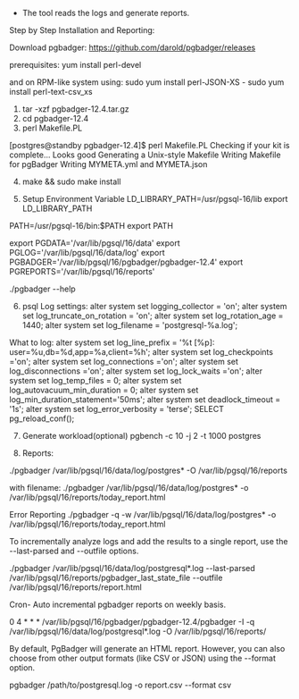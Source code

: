 - The tool reads the logs and generate reports.

Step by Step Installation and Reporting:

Download pgbadger:
https://github.com/darold/pgbadger/releases

prerequisites:
yum install perl-devel

and on RPM-like system using:
    sudo yum install perl-JSON-XS - sudo yum install perl-text-csv_xs


1) tar -xzf pgbadger-12.4.tar.gz
2) cd pgbadger-12.4
3) perl Makefile.PL

[postgres@standby pgbadger-12.4]$ perl Makefile.PL
Checking if your kit is complete...
Looks good
Generating a Unix-style Makefile
Writing Makefile for pgBadger
Writing MYMETA.yml and MYMETA.json

4) make && sudo make install

5) Setup Environment Variable
LD_LIBRARY_PATH=/usr/pgsql-16/lib
export LD_LIBRARY_PATH

PATH=/usr/pgsql-16/bin:$PATH
export PATH

export PGDATA='/var/lib/pgsql/16/data'
export PGLOG='/var/lib/pgsql/16/data/log'
export PGBADGER='/var/lib/pgsql/16/pgbadger/pgbadger-12.4'
export PGREPORTS='/var/lib/pgsql/16/reports'

./pgbadger --help

6) psql
Log settings:
alter system set logging_collector = 'on';
alter system set log_truncate_on_rotation = 'on';
alter system set log_rotation_age = 1440;
alter system set log_filename = 'postgresql-%a.log';

What to log:
alter system set log_line_prefix = '%t [%p]: user=%u,db=%d,app=%a,client=%h';
alter system set log_checkpoints ='on';
alter system set log_connections ='on';
alter system set log_disconnections ='on';
alter system set log_lock_waits ='on';
alter system set log_temp_files = 0;
alter system set log_autovacuum_min_duration = 0;
alter system set log_min_duration_statement='50ms';
alter system set deadlock_timeout = '1s';
alter system set log_error_verbosity = 'terse';
SELECT pg_reload_conf();

7) Generate workload(optional)
pgbench -c 10 -j 2 -t 1000 postgres

8) Reports:

./pgbadger /var/lib/pgsql/16/data/log/postgres* -O /var/lib/pgsql/16/reports

with filename:
./pgbadger  /var/lib/pgsql/16/data/log/postgres* -o /var/lib/pgsql/16/reports/today_report.html


Error Reporting
./pgbadger -q -w  /var/lib/pgsql/16/data/log/postgres* -o /var/lib/pgsql/16/reports/today_report.html


To incrementally analyze logs and add the results to a single report, use the --last-parsed and --outfile options.

./pgbadger /var/lib/pgsql/16/data/log/postgresql*.log --last-parsed /var/lib/pgsql/16/reports/pgbadger_last_state_file --outfile /var/lib/pgsql/16/reports/report.html

Cron- Auto incremental pgbadger reports on weekly basis.

  0 4 * * * /var/lib/pgsql/16/pgbadger/pgbadger-12.4/pgbadger -I -q /var/lib/pgsql/16/data/log/postgresql*.log -O /var/lib/pgsql/16/reports/


By default, PgBadger will generate an HTML report. However, you can also choose from other output formats (like CSV or JSON) using the --format option.

pgbadger /path/to/postgresql.log -o report.csv --format csv

